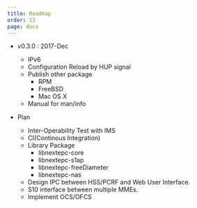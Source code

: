 ```yaml
---
title: Roadmap
order: 13
page: docs
---
```


- v0.3.0 : 2017-Dec
    - IPv6
    - Configuration Reload by HUP signal
    - Publish other package
      * RPM
      * FreeBSD
      * Mac OS X
    - Manual for man/info


- Plan
    - Inter-Operability Test with IMS
    - CI(Continous Integration)
    - Library Package
      * libnextepc-core
      * libnextepc-s1ap
      * libnextepc-freeDiameter
      * libnextepc-nas
    - Design IPC between HSS/PCRF and Web User Interface.
    - S10 interface between multiple MMEs.
    - Implement OCS/OFCS
